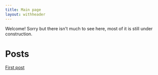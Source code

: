 ```yaml
---
title: Main page
layout: withheader
---
```


Welcome! Sorry but there isn't much to see here, most of it is still under construction.

# Posts
[First post](first_post)
